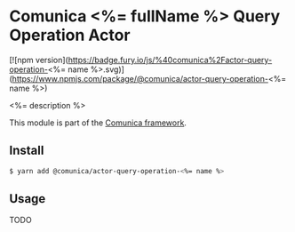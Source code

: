 # Comunica <%= fullName %> Query Operation Actor

[![npm version](https://badge.fury.io/js/%40comunica%2Factor-query-operation-<%= name %>.svg)](https://www.npmjs.com/package/@comunica/actor-query-operation-<%= name %>)

<%= description %>

This module is part of the [Comunica framework](https://github.com/comunica/comunica).

## Install

```bash
$ yarn add @comunica/actor-query-operation-<%= name %>
```

## Usage

TODO
